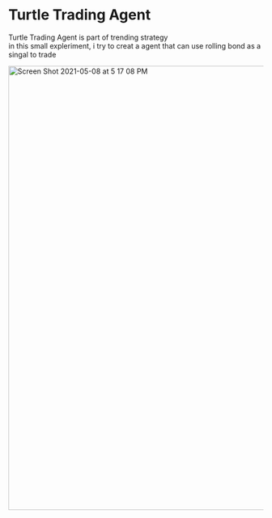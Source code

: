 
# Turtle Trading Agent
Turtle Trading Agent is part of trending strategy <br>
in this small expleriment, i try to creat a agent that can use rolling bond as a singal to trade

<img width="878" alt="Screen Shot 2021-05-08 at 5 17 08 PM" src="https://user-images.githubusercontent.com/57275485/117553745-3ab0b280-b021-11eb-860e-31ddb7a446ce.png">
